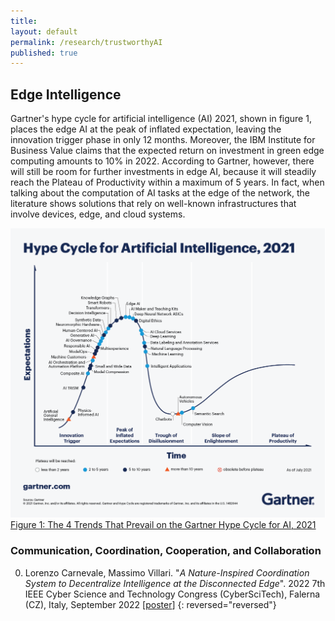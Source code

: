 ```yaml
---
title:
layout: default
permalink: /research/trustworthyAI
published: true
---
```


## Edge Intelligence

Gartner's hype cycle for artificial intelligence (AI) 2021, shown in figure 1, places the edge AI at the peak of inflated expectation, leaving the innovation trigger phase in only 12 months. Moreover, the IBM Institute for Business Value claims that the expected return on investment in green edge computing amounts to 10% in 2022. According to Gartner, however, there will still be room for further investments in edge AI, because it will steadily reach the Plateau of Productivity within a maximum of 5 years. 
In fact, when talking about the computation of AI tasks at the edge of the network, the literature shows solutions that rely on well-known infrastructures that involve devices, edge, and cloud systems. 

![gartner-hype-cycle-ai-2021](../../assets/images/gartner-hype-cycle-ai-2021.png)
[Figure 1: The 4 Trends That Prevail on the Gartner Hype Cycle for AI, 2021](https://www.gartner.com/en/articles/the-4-trends-that-prevail-on-the-gartner-hype-cycle-for-ai-2021-)

### Communication, Coordination, Cooperation, and Collaboration


0.  Lorenzo Carnevale, Massimo Villari. "<i>A Nature-Inspired Coordination System to Decentralize Intelligence at the Disconnected Edge</i>". 2022 7th IEEE Cyber Science and Technology Congress (CyberSciTech), Falerna (CZ), Italy, September 2022 [[poster](https://drive.google.com/file/d/1mfqEl_vW5i_8IJl8kc6gmqlJYM0uF7Ng/view?usp=sharing)]
{: reversed="reversed"}

